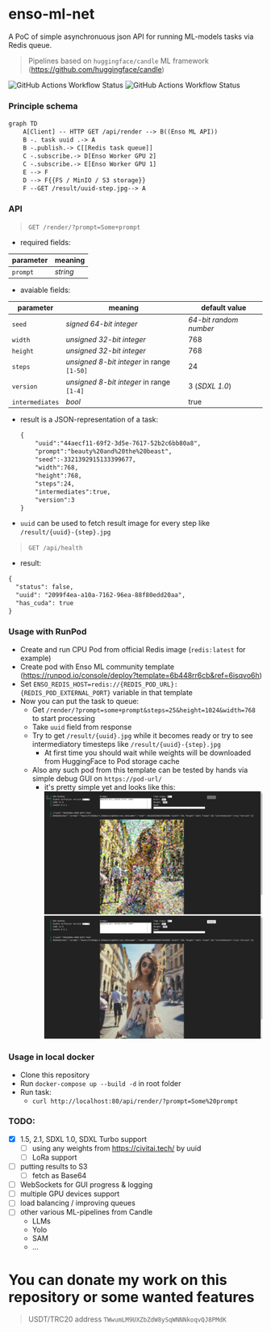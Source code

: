 # enso-ml-net

A PoC of simple asynchronuous json API for running ML-models tasks via Redis queue.

> Pipelines based on `huggingface/candle` ML framework (https://github.com/huggingface/candle)


![GitHub Actions Workflow Status](https://img.shields.io/github/actions/workflow/status/siddthartha/enso-darknet/rust.yml?logo=rust&label=rust)
![GitHub Actions Workflow Status](https://img.shields.io/github/actions/workflow/status/siddthartha/enso-darknet/docker-image.yml)

### Principle schema
```mermaid
graph TD
    A[Client] -- HTTP GET /api/render --> B((Enso ML API))
    B -. task uuid .-> A
    B -.publish.-> C[[Redis task queue]]
    C -.subscribe.-> D[Enso Worker GPU 2]
    C -.subscribe.-> E[Enso Worker GPU 1]
    E --> F
    D --> F{{FS / MinIO / S3 storage}}
    F --GET /result/uuid-step.jpg--> A
```
### API
 > `GET /render/?prompt=Some+prompt`
  * required fields:

| parameter | meaning  |
|-----------|----------|
| `prompt`  | *string* |

  * avaiable fields:

| parameter       | meaning                                    | default value          |
|-----------------|--------------------------------------------|------------------------|
| `seed`          | *signed 64-bit integer*                    | *64-bit random number* |
| `width`         | *unsigned 32-bit integer*                  | 768                    |
| `height`        | *unsigned 32-bit integer*                  | 768                    |
| `steps`         | *unsigned 8-bit integer* in range `[1-50]` | 24                     |
| `version`       | *unsigned 8-bit integer* in range `[1-4]`  | 3 (*SDXL 1.0*)         |
| `intermediates` | *bool*                                     | true                   |

    
  * result is a JSON-representation of a task:
    ```
    {
        "uuid":"44aecf11-69f2-3d5e-7617-52b2c6bb80a8",
        "prompt":"beauty%20and%20the%20beast",
        "seed":-3321392915133399677,
        "width":768,
        "height":768,
        "steps":24,
        "intermediates":true,
        "version":3
    }
    ```
  * `uuid` can be used to fetch result image for every step like `/result/{uuid}-{step}.jpg`
> `GET /api/health`
  * result:
```
{
  "status": false,
  "uuid": "2099f4ea-a10a-7162-96ea-88f80edd20aa",
  "has_cuda": true
}
```
### Usage with RunPod

* Create and run CPU Pod from official Redis image (`redis:latest` for example)
* Create pod with Enso ML community template (https://runpod.io/console/deploy?template=6b448rr6cb&ref=6isqvo6h)
* Set `ENSO_REDIS_HOST=redis://{REDIS_POD_URL}:{REDIS_POD_EXTERNAL_PORT}` variable in that template
* Now you can put the task to queue:
  * Get `/render/?prompt=some+prompt&steps=25&height=1024&width=768` to start processing
  * Take `uuid` field from response
  * Try to get `/result/{uuid}.jpg` while it becomes ready or try to see intermediatory timesteps like `/result/{uuid}-{step}.jpg`
    * At first time you should wait while weights will be downloaded from HuggingFace to Pod storage cache  
  * Also any such pod from this template can be tested by hands via simple debug GUI on `https://pod-url/`
    * it's pretty simple yet and looks like this:  
      ![alt text](ui-screenshot-1.png "Title")
      ![alt text](ui-screenshot-2.png "Title")


### Usage in local docker

* Clone this repository
* Run `docker-compose up --build -d` in root folder
* Run task:
  * `curl http://localhost:80/api/render/?prompt=Some%20prompt`

### TODO:

* [x] 1.5, 2.1, SDXL 1.0, SDXL Turbo support
  * [ ] using any weights from https://civitai.tech/ by uuid
  * [ ] LoRa support
* [ ] putting results to S3
  * [ ] fetch as Base64
* [ ] WebSockets for GUI progress & logging
* [ ] multiple GPU devices support
* [ ] load balancing / improving queues
* [ ] other various ML-pipelines from Candle 
  * LLMs
  * Yolo
  * SAM
  * &hellip;

# You can donate my work on this repository or some wanted features

> USDT/TRC20 address `TWwumLM9UXZbZdW8ySqWNNNkoqvQJ8PMdK`
